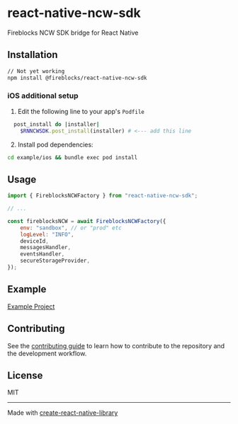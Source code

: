 # react-native-ncw-sdk

Fireblocks NCW SDK bridge for React Native

## Installation

```sh
// Not yet working
npm install @fireblocks/react-native-ncw-sdk
```

### iOS additional setup
1. Edit the following line to your app's `Podfile`

```rb
  post_install do |installer|
    $RNNCWSDK.post_install(installer) # <--- add this line
```

2. Install pod dependencies:

```sh
cd example/ios && bundle exec pod install
```


## Usage


```js
import { FireblocksNCWFactory } from "react-native-ncw-sdk";

// ...

const fireblocksNCW = await FireblocksNCWFactory({
    env: "sandbox", // or "prod" etc
    logLevel: "INFO",
    deviceId,
    messagesHandler,
    eventsHandler,
    secureStorageProvider,
});
```

## Example
[Example Project](example)

## Contributing

See the [contributing guide](CONTRIBUTING.md) to learn how to contribute to the repository and the development workflow.

## License

MIT

---

Made with [create-react-native-library](https://github.com/callstack/react-native-builder-bob)
